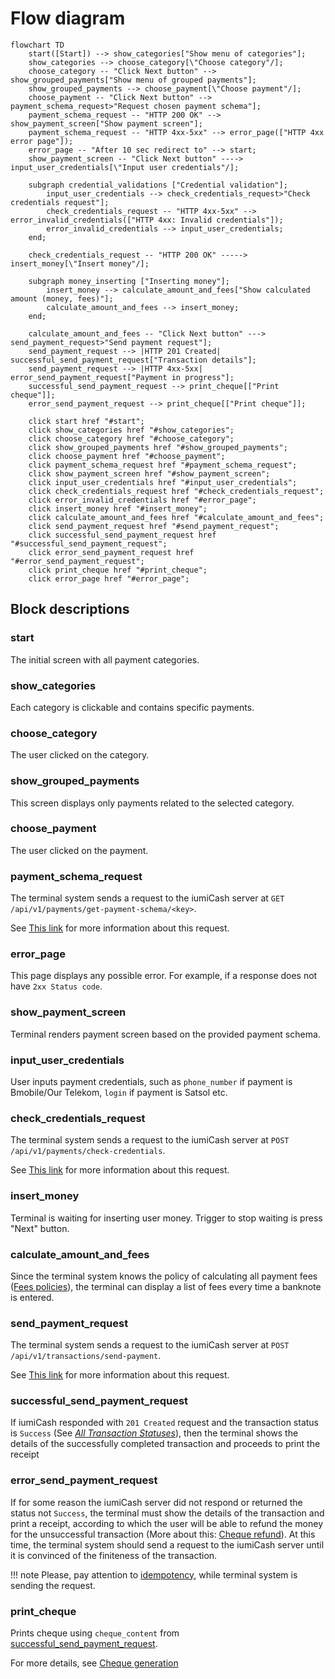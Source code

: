 # Flow diagram

```mermaid
flowchart TD
    start([Start]) --> show_categories["Show menu of categories"];
    show_categories --> choose_category[\"Choose category"/];
    choose_category -- "Click Next button" --> show_grouped_payments["Show menu of grouped payments"];
    show_grouped_payments --> choose_payment[\"Choose payment"/];
    choose_payment -- "Click Next button" --> payment_schema_request>"Request chosen payment schema"];
    payment_schema_request -- "HTTP 200 OK" --> show_payment_screen["Show payment screen"];
    payment_schema_request -- "HTTP 4xx-5xx" --> error_page(["HTTP 4xx error page"]);
    error_page -- "After 10 sec redirect to" --> start;
    show_payment_screen -- "Click Next button" ----> input_user_credentials[\"Input user credentials"/];
    
    subgraph credential_validations ["Credential validation"];
        input_user_credentials --> check_credentials_request>"Check credentials request"];
        check_credentials_request -- "HTTP 4xx-5xx" --> error_invalid_credentials(["HTTP 4xx: Invalid credentials"]);
        error_invalid_credentials --> input_user_credentials;
    end;
    
    check_credentials_request -- "HTTP 200 OK" -----> insert_money[\"Insert money"/];
    
    subgraph money_inserting ["Inserting money"];
        insert_money --> calculate_amount_and_fees["Show calculated amount (money, fees)"];
        calculate_amount_and_fees --> insert_money;
    end;
    
    calculate_amount_and_fees -- "Click Next button" ---> send_payment_request>"Send payment request"];
    send_payment_request --> |HTTP 201 Created| successful_send_payment_request["Transaction details"];
    send_payment_request --> |HTTP 4xx-5xx| error_send_payment_request["Payment in progress"];
    successful_send_payment_request --> print_cheque[["Print cheque"]];
    error_send_payment_request --> print_cheque[["Print cheque"]];

    click start href "#start";
    click show_categories href "#show_categories";
    click choose_category href "#choose_category";
    click show_grouped_payments href "#show_grouped_payments";
    click choose_payment href "#choose_payment";
    click payment_schema_request href "#payment_schema_request";
    click show_payment_screen href "#show_payment_screen";
    click input_user_credentials href "#input_user_credentials";
    click check_credentials_request href "#check_credentials_request";
    click error_invalid_credentials href "#error_page";
    click insert_money href "#insert_money";
    click calculate_amount_and_fees href "#calculate_amount_and_fees";
    click send_payment_request href "#send_payment_request";
    click successful_send_payment_request href "#successful_send_payment_request";
    click error_send_payment_request href "#error_send_payment_request";
    click print_cheque href "#print_cheque";
    click error_page href "#error_page";
```



## Block descriptions

### start

The initial screen with all payment categories.

### show_categories

Each category is clickable and contains specific payments.

### choose_category

The user clicked on the category.

### show_grouped_payments

This screen displays only payments related to the selected category.

### choose_payment

The user clicked on the payment.

### payment_schema_request

The terminal system sends a request to the iumiCash server at `GET /api/v1/payments/get-payment-schema/<key>`.

See [This link](../payments/get_payment_schema.md) for more information about this request.

### error_page

This page displays any possible error. For example, if a response does not have `2xx Status code`.

### show_payment_screen

Terminal renders payment screen based on the provided payment schema.

### input_user_credentials

User inputs payment credentials, such as `phone_number` if payment is Bmobile/Our Telekom, `login` if payment is Satsol etc.

### check_credentials_request

The terminal system sends a request to the iumiCash server at `POST /api/v1/payments/check-credentials`.

See [This link](../payments/check_credentials.md) for more information about this request.

### insert_money

Terminal is waiting for inserting user money. Trigger to stop waiting is press "Next" button.

### calculate_amount_and_fees

Since the terminal system knows the policy of calculating all payment fees ([Fees policies](../fees/policies.md)), 
the terminal can display a list of fees every time a banknote is entered.

### send_payment_request

The terminal system sends a request to the iumiCash server at `POST /api/v1/transactions/send-payment`.

See [This link](../transactions/send_payment.md) for more information about this request.

### successful_send_payment_request

If iumiCash responded with `201 Created` request and the transaction status is `Success` (See [*All Transaction Statuses*](../transactions/statuses.md)), 
then the terminal shows the details of the successfully 
completed transaction and proceeds to print the receipt

### error_send_payment_request

If for some reason the iumiCash server did not respond or returned the status not `Success`, 
the terminal must show the details of the transaction and print a receipt, 
according to which the user will be able to refund the money for the unsuccessful transaction 
(More about this: [Cheque refund](../payments/cheque_generation.md#cheque-refund)). At this time, the terminal system should send a request to the 
iumiCash server until it is convinced of the finiteness of the transaction.

!!! note
    Please, pay attention to [idempotency](../idempotency.md), while terminal system is sending the request.

### print_cheque

Prints cheque using `cheque_content` from [successful_send_payment_request](#successful_send_payment_request).

For more details, see [Cheque generation](../payments/cheque_generation.md)
